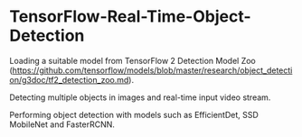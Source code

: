# TensorFlow-Real-Time-Object-Detection
Loading a suitable model from TensorFlow 2 Detection Model Zoo (https://github.com/tensorflow/models/blob/master/research/object_detection/g3doc/tf2_detection_zoo.md).

Detecting multiple objects in images and real-time input video stream. 

Performing object detection with models such as EfficientDet, SSD MobileNet and FasterRCNN.

